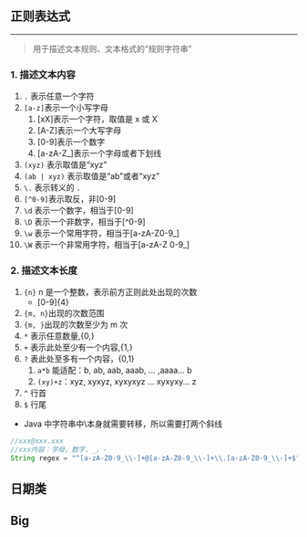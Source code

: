 ## 正则表达式
---
>用于描述文本规则、文本格式的“规则字符串”
### 1. 描述文本内容
1. `.` 表示任意一个字符
2. `[a-z]`表示一个小写字母
	1. [xX]表示一个字符，取值是 x 或 X
	2. [A-Z]表示一个大写字母
	3. [0-9]表示一个数字
	4. [a-zA-Z_]表示一个字母或者下划线
3. `(xyz)` 表示取值是“xyz”
4. `(ab | xyz)` 表示取值是“ab”或者“xyz”
5. `\.` 表示转义的 `.`
6. `[^0-9]`表示取反，非[0-9]
7. `\d` 表示一个数字，相当于[0-9]
8. `\D` 表示一个非数字，相当于[\^0-9]
9. `\w` 表示一个常用字符，相当于[a-zA-Z0-9_]
10. `\W` 表示一个非常用字符，相当于[a-zA-Z 0-9_]

### 2. 描述文本长度
1. `{n}` n 是一个整数，表示前方正则此处出现的次数
	- [0-9]{4}
2. `{m, n}`出现的次数范围
3. `{m, }`出现的次数至少为 m 次
4. `*` 表示任意数量,{0,}
5. `+` 表示此处至少有一个内容,{1,}
6. `?` 表此处至多有一个内容，{0,1}
	1. `a*b` 能适配：b, ab, aab, aaab, ... ,aaaa... b
	2. `(xy)+z`：xyz, xyxyz, xyxyxyz ... xyxyxy... z
7. `^` 行首
8. `$` 行尾

- Java 中字符串中\\本身就需要转移，所以需要打两个斜线

```Java
//xxx@xxx.xxx
//xxx内容：字母，数字，_，-
String regex = "^[a-zA-Z0-9_\\-]+@[a-zA-Z0-9_\\-]+\\.[a-zA-Z0-9_\\-]+$"
```
## 日期类

## Big